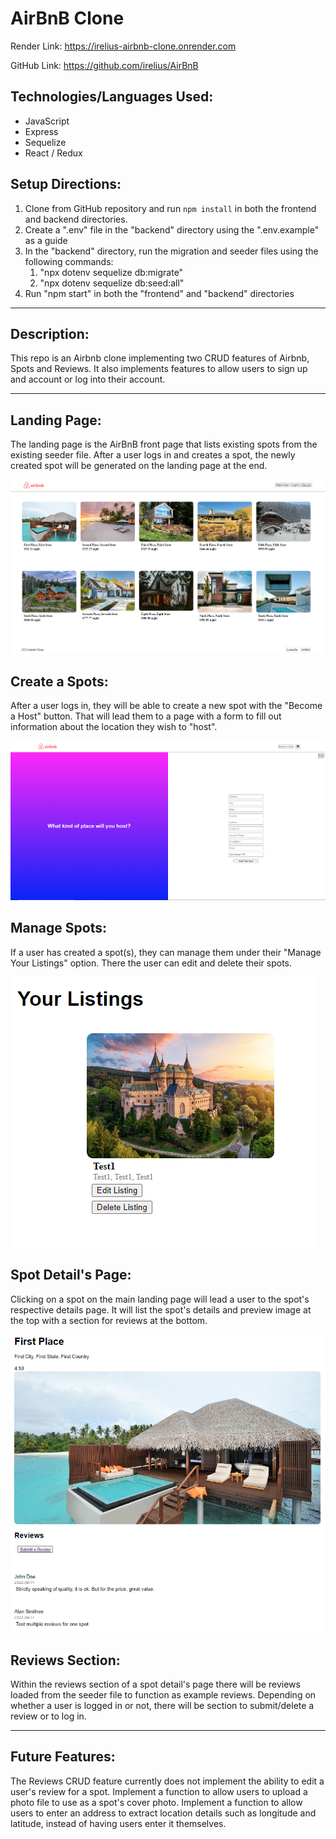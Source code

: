 # AirBnB Clone

Render Link: https://irelius-airbnb-clone.onrender.com

GitHub Link: https://github.com/irelius/AirBnB

## Technologies/Languages Used:
- JavaScript
- Express
- Sequelize
- React / Redux


## Setup Directions:
1. Clone from GitHub repository and run `npm install` in both the frontend and backend directories.
2. Create a ".env" file in the "backend" directory using the ".env.example" as a guide
3. In the "backend" directory, run the migration and seeder files using the following commands:
    1. "npx dotenv sequelize db:migrate"
    2. "npx dotenv sequelize db:seed:all"
4. Run "npm start" in both the "frontend" and "backend" directories

___

## Description:
This repo is an Airbnb clone implementing two CRUD features of Airbnb, Spots and Reviews. It also implements features to allow users to sign up and account or log into their account.


___

## Landing Page:
The landing page is the AirBnB front page that lists existing spots from the existing seeder file. After a user logs in and creates a spot, the newly created spot will be generated on the landing page at the end.

![Landing Page](https://github.com/irelius/AirBnB/blob/main/assets/schema/airbnblandingpage.png)

## Create a Spots:
After a user logs in, they will be able to create a new spot with the "Become a Host" button. That will lead them to a page with a form to fill out information about the location they wish to "host".

![Spot Page](https://github.com/irelius/AirBnB/blob/main/assets/schema/airbnbspotpage.png)


## Manage Spots:
If a user has created a spot(s), they can manage them under their "Manage Your Listings" option. There the user can edit and delete their spots.

![Manage Spot Page](https://github.com/irelius/AirBnB/blob/main/assets/schema/airbnbmanagelistings.png)


## Spot Detail's Page:
Clicking on a spot on the main landing page will lead a user to the spot's respective details page. It will list the spot's details and preview image at the top with a section for reviews at the bottom.

![Spot Detail Page](https://github.com/irelius/AirBnB/blob/main/assets/schema/airbnbspotdetail.png)


## Reviews Section:
Within the reviews section of a spot detail's page there will be reviews loaded from the seeder file to function as example reviews. Depending on whether a user is logged in or not, there will be section to submit/delete a review or to log in.




---

## Future Features:
The Reviews CRUD feature currently does not implement the ability to edit a user's review for a spot.
Implement a function to allow users to upload a photo file to use as a spot's cover photo.
Implement a function to allow users to enter an address to extract location details such as longitude and latitude, instead of having users enter it themselves.
